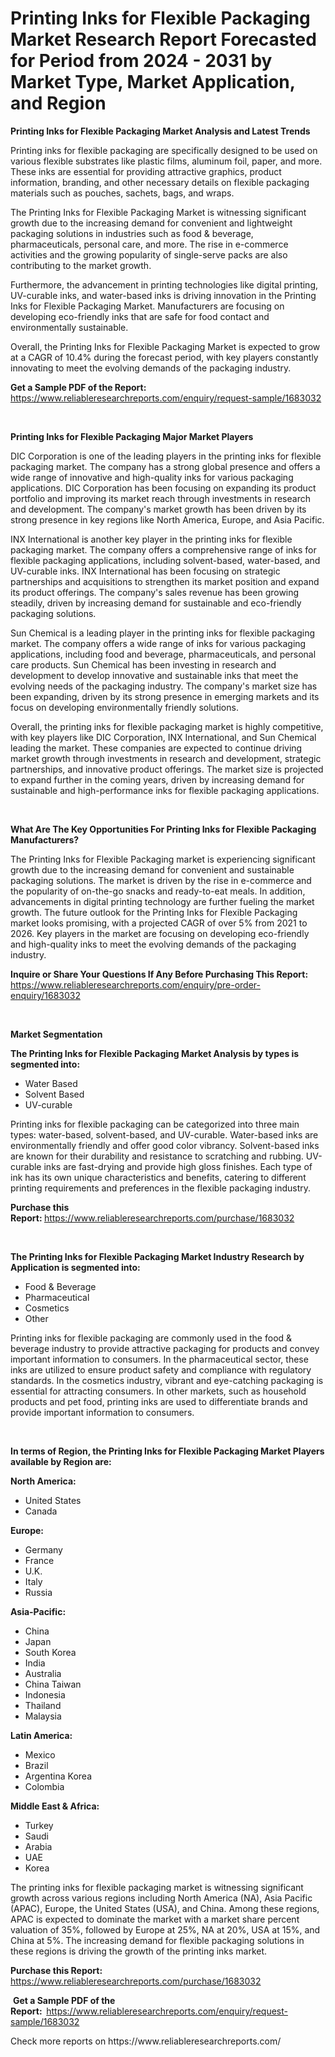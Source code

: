 <p><h1>Printing Inks for Flexible Packaging Market Research Report Forecasted for Period from 2024 -  2031 by Market Type, Market Application, and Region</h1></p><p><strong>Printing Inks for Flexible Packaging Market Analysis and Latest Trends</strong></p>
<p><p>Printing inks for flexible packaging are specifically designed to be used on various flexible substrates like plastic films, aluminum foil, paper, and more. These inks are essential for providing attractive graphics, product information, branding, and other necessary details on flexible packaging materials such as pouches, sachets, bags, and wraps.</p><p>The Printing Inks for Flexible Packaging Market is witnessing significant growth due to the increasing demand for convenient and lightweight packaging solutions in industries such as food & beverage, pharmaceuticals, personal care, and more. The rise in e-commerce activities and the growing popularity of single-serve packs are also contributing to the market growth.</p><p>Furthermore, the advancement in printing technologies like digital printing, UV-curable inks, and water-based inks is driving innovation in the Printing Inks for Flexible Packaging Market. Manufacturers are focusing on developing eco-friendly inks that are safe for food contact and environmentally sustainable.</p><p>Overall, the Printing Inks for Flexible Packaging Market is expected to grow at a CAGR of 10.4% during the forecast period, with key players constantly innovating to meet the evolving demands of the packaging industry.</p></p>
<p><strong>Get a Sample PDF of the Report:&nbsp;</strong> <a href="https://www.reliableresearchreports.com/enquiry/request-sample/1683032">https://www.reliableresearchreports.com/enquiry/request-sample/1683032</a></p>
<p>&nbsp;</p>
<p><strong>Printing Inks for Flexible Packaging Major Market Players</strong></p>
<p><p>DIC Corporation is one of the leading players in the printing inks for flexible packaging market. The company has a strong global presence and offers a wide range of innovative and high-quality inks for various packaging applications. DIC Corporation has been focusing on expanding its product portfolio and improving its market reach through investments in research and development. The company's market growth has been driven by its strong presence in key regions like North America, Europe, and Asia Pacific.</p><p>INX International is another key player in the printing inks for flexible packaging market. The company offers a comprehensive range of inks for flexible packaging applications, including solvent-based, water-based, and UV-curable inks. INX International has been focusing on strategic partnerships and acquisitions to strengthen its market position and expand its product offerings. The company's sales revenue has been growing steadily, driven by increasing demand for sustainable and eco-friendly packaging solutions.</p><p>Sun Chemical is a leading player in the printing inks for flexible packaging market. The company offers a wide range of inks for various packaging applications, including food and beverage, pharmaceuticals, and personal care products. Sun Chemical has been investing in research and development to develop innovative and sustainable inks that meet the evolving needs of the packaging industry. The company's market size has been expanding, driven by its strong presence in emerging markets and its focus on developing environmentally friendly solutions.</p><p>Overall, the printing inks for flexible packaging market is highly competitive, with key players like DIC Corporation, INX International, and Sun Chemical leading the market. These companies are expected to continue driving market growth through investments in research and development, strategic partnerships, and innovative product offerings. The market size is projected to expand further in the coming years, driven by increasing demand for sustainable and high-performance inks for flexible packaging applications.</p></p>
<p>&nbsp;</p>
<p><strong>What Are The Key Opportunities For Printing Inks for Flexible Packaging Manufacturers?</strong></p>
<p><p>The Printing Inks for Flexible Packaging market is experiencing significant growth due to the increasing demand for convenient and sustainable packaging solutions. The market is driven by the rise in e-commerce and the popularity of on-the-go snacks and ready-to-eat meals. In addition, advancements in digital printing technology are further fueling the market growth. The future outlook for the Printing Inks for Flexible Packaging market looks promising, with a projected CAGR of over 5% from 2021 to 2026. Key players in the market are focusing on developing eco-friendly and high-quality inks to meet the evolving demands of the packaging industry.</p></p>
<p><strong>Inquire or Share Your Questions If Any Before Purchasing This Report:</strong> <a href="https://www.reliableresearchreports.com/enquiry/pre-order-enquiry/1683032">https://www.reliableresearchreports.com/enquiry/pre-order-enquiry/1683032</a></p>
<p>&nbsp;</p>
<p><strong>Market Segmentation</strong></p>
<p><strong>The Printing Inks for Flexible Packaging Market Analysis by types is segmented into:</strong></p>
<p><ul><li>Water Based</li><li>Solvent Based</li><li>UV-curable</li></ul></p>
<p><p>Printing inks for flexible packaging can be categorized into three main types: water-based, solvent-based, and UV-curable. Water-based inks are environmentally friendly and offer good color vibrancy. Solvent-based inks are known for their durability and resistance to scratching and rubbing. UV-curable inks are fast-drying and provide high gloss finishes. Each type of ink has its own unique characteristics and benefits, catering to different printing requirements and preferences in the flexible packaging industry.</p></p>
<p><strong>Purchase this Report:&nbsp;</strong><a href="https://www.reliableresearchreports.com/purchase/1683032">https://www.reliableresearchreports.com/purchase/1683032</a></p>
<p>&nbsp;</p>
<p><strong>The Printing Inks for Flexible Packaging Market Industry Research by Application is segmented into:</strong></p>
<p><ul><li>Food & Beverage</li><li>Pharmaceutical</li><li>Cosmetics</li><li>Other</li></ul></p>
<p><p>Printing inks for flexible packaging are commonly used in the food & beverage industry to provide attractive packaging for products and convey important information to consumers. In the pharmaceutical sector, these inks are utilized to ensure product safety and compliance with regulatory standards. In the cosmetics industry, vibrant and eye-catching packaging is essential for attracting consumers. In other markets, such as household products and pet food, printing inks are used to differentiate brands and provide important information to consumers.</p></p>
<p>&nbsp;</p>
<p><strong>In terms of Region, the Printing Inks for Flexible Packaging Market Players available by Region are:</strong></p>
<p>
    <p> <strong> North America: </strong>
        <ul>
            <li>United States</li>
            <li>Canada</li>
        </ul>
        </p> 
    <p> <strong> Europe: </strong>
        <ul>
            <li>Germany</li>
            <li>France</li>
            <li>U.K.</li>
            <li>Italy</li>
            <li>Russia</li>
        </ul>
        </p> 
    <p> <strong> Asia-Pacific: </strong>
        <ul>
            <li>China</li>
            <li>Japan</li>
            <li>South Korea</li>
            <li>India</li>
            <li>Australia</li>
            <li>China Taiwan</li>
            <li>Indonesia</li>
            <li>Thailand</li>
            <li>Malaysia</li>
        </ul>
        </p> 
    <p> <strong> Latin America: </strong>
        <ul>
            <li>Mexico</li>
            <li>Brazil</li>
            <li>Argentina Korea</li>
            <li>Colombia</li>
        </ul>
        </p> 
    <p> <strong> Middle East & Africa: </strong>
        <ul>
            <li>Turkey</li>
            <li>Saudi</li>
            <li>Arabia</li>
            <li>UAE</li>
            <li>Korea</li>
        </ul>
    </p>
    </p>
<p><p>The printing inks for flexible packaging market is witnessing significant growth across various regions including North America (NA), Asia Pacific (APAC), Europe, the United States (USA), and China. Among these regions, APAC is expected to dominate the market with a market share percent valuation of 35%, followed by Europe at 25%, NA at 20%, USA at 15%, and China at 5%. The increasing demand for flexible packaging solutions in these regions is driving the growth of the printing inks market.</p></p>
<p><strong>Purchase this Report: </strong><a href="https://www.reliableresearchreports.com/purchase/1683032">https://www.reliableresearchreports.com/purchase/1683032</a></p>
<p>&nbsp;<strong>Get a Sample PDF of the Report:&nbsp;&nbsp;</strong><a href="https://www.reliableresearchreports.com/enquiry/request-sample/1683032">https://www.reliableresearchreports.com/enquiry/request-sample/1683032</a></p>
<p><strong></strong></p>
<p>Check more reports on https://www.reliableresearchreports.com/</p>